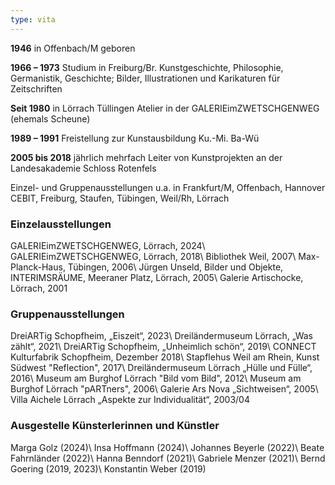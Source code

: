 ```yaml
---
type: vita
---
```

  
**1946** in Offenbach/M geboren

**1966 – 1973** Studium in Freiburg/Br.
Kunstgeschichte, Philosophie, Germanistik,
Geschichte; Bilder, Illustrationen und Karikaturen für Zeitschriften

**Seit 1980** in Lörrach Tüllingen
Atelier in der GALERIEimZWETSCHGENWEG (ehemals Scheune)

**1989 – 1991** Freistellung zur Kunstausbildung
Ku.-Mi. Ba-Wü

**2005 bis 2018** jährlich mehrfach Leiter von Kunstprojekten an
der Landesakademie Schloss Rotenfels

Einzel- und Gruppenausstellungen u.a. in Frankfurt/M, Offenbach, Hannover CEBIT, Freiburg, Staufen, Tübingen, Weil/Rh, Lörrach

  
### Einzelausstellungen
GALERIEimZWETSCHGENWEG, Lörrach, 2024\\
GALERIEimZWETSCHGENWEG, Lörrach, 2018\\
Bibliothek Weil, 2007\\
Max-Planck-Haus, Tübingen, 2006\\
Jürgen Unseld, Bilder und Objekte, INTERIMSRÄUME, Meeraner Platz, Lörrach, 2005\\
Galerie Artischocke, Lörrach, 2001


### Gruppenausstellungen
DreiARTig Schopfheim, „Eiszeit“, 2023\\
Dreiländermuseum Lörrach, „Was zählt“, 2021\\
DreiARTig Schopfheim, „Unheimlich schön“, 2019\\
CONNECT Kulturfabrik Schopfheim, Dezember 2018\\
Stapflehus Weil am Rhein, Kunst Südwest "Reflection", 2017\\
Dreiländermuseum Lörrach „Hülle und Fülle“, 2016\\
Museum am Burghof Lörrach "Bild vom Bild", 2012\\
Museum am Burghof Lörrach "pARTners", 2006\\
Galerie Ars Nova „Sichtweisen“, 2005\\
Villa Aichele Lörrach „Aspekte zur Individualität“, 2003/04


### Ausgestelle Künsterlerinnen und Künstler
Marga Golz (2024)\\
Insa Hoffmann (2024)\\
Johannes Beyerle (2022)\\
Beate Fahrnländer (2022)\\
Hanna Benndorf (2021)\\
Gabriele Menzer (2021)\\
Bernd Goering (2019, 2023)\\
Konstantin Weber (2019)

